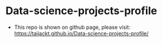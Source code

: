 # Data-science-projects-profile

- This repo is shown on github page, please visit: https://taijackt.github.io/Data-science-projects-profile/



